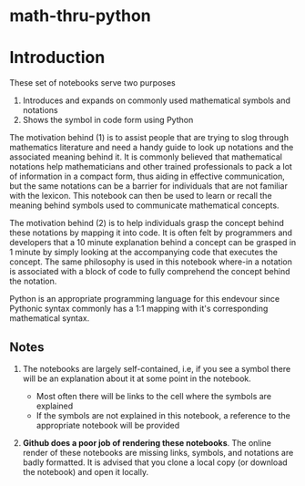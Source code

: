 # math-thru-python

# Introduction

These set of notebooks serve two purposes

1. Introduces and expands on commonly used mathematical symbols and notations
2. Shows the symbol in code form using Python

The motivation behind (1) is to assist people that are trying to slog through mathematics literature and need  a handy guide to look up notations and the associated meaning behind it. It is commonly believed that mathematical notations help mathematicians and other trained professionals to pack a lot of information in a compact form, thus aiding in effective communication, but the same notations can be a barrier for individuals that are not familiar with the lexicon. This notebook can then be used to learn or recall the meaning behind symbols used to communicate mathematical concepts.

The motivation behind (2) is to help individuals grasp the concept behind these notations by mapping it into code. It is often felt by programmers and developers that a 10 minute explanation behind a concept can be grasped in 1 minute by simply looking at the accompanying code that executes the concept. The same philosophy is used in this notebook where-in a notation is associated with a block of code to fully comprehend the concept behind the notation.  

Python is an appropriate programming language for this endevour since Pythonic syntax commonly has a 1:1 mapping with it's corresponding mathematical syntax. 

## Notes

1. The notebooks are largely self-contained, i.e, if you see a symbol there will be an explanation about it at some point in the notebook.
    - Most often there will be links to the cell where the symbols are explained
    - If the symbols are not explained in this notebook, a reference to the appropriate notebook will be provided
    
    
2. **Github does a poor job of rendering these notebooks**. The online render of these notebooks are missing links, symbols, and notations are badly formatted. It is advised that you clone a local copy (or download the notebook) and open it locally.

